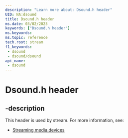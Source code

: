 ```yaml
---
description: "Learn more about: Dsound.h header"
UID: NA:dsound
title: Dsound.h header
ms.date: 03/02/2023
keywords: ["Dsound.h header"]
ms.keywords: 
ms.topic: reference
tech.root: stream
f1_keywords:
 - dsound
 - dsound/dsound
api_name:
 - dsound
---
```


# Dsound.h header

## -description

This header is used by stream. For more information, see:

- [Streaming media devices](../_stream/index.md)

